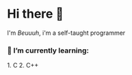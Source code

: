 <h1>Hi there 👋</h1>
<p>I'm <i>Beuuuh</i>, i'm a self-taught programmer

<h3>🌱 I’m currently learning: </h3>
    1. C
    2. C++
</p>

